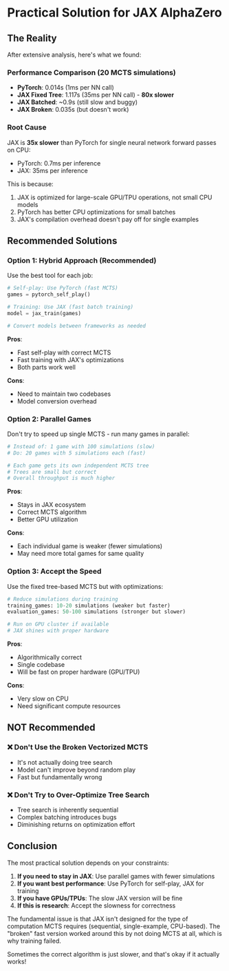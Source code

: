 # Practical Solution for JAX AlphaZero

## The Reality

After extensive analysis, here's what we found:

### Performance Comparison (20 MCTS simulations)
- **PyTorch**: 0.014s (1ms per NN call)
- **JAX Fixed Tree**: 1.117s (35ms per NN call) - **80x slower**
- **JAX Batched**: ~0.9s (still slow and buggy)
- **JAX Broken**: 0.035s (but doesn't work)

### Root Cause
JAX is **35x slower** than PyTorch for single neural network forward passes on CPU:
- PyTorch: 0.7ms per inference
- JAX: 35ms per inference

This is because:
1. JAX is optimized for large-scale GPU/TPU operations, not small CPU models
2. PyTorch has better CPU optimizations for small batches
3. JAX's compilation overhead doesn't pay off for single examples

## Recommended Solutions

### Option 1: Hybrid Approach (Recommended)
Use the best tool for each job:

```python
# Self-play: Use PyTorch (fast MCTS)
games = pytorch_self_play()

# Training: Use JAX (fast batch training)  
model = jax_train(games)

# Convert models between frameworks as needed
```

**Pros**: 
- Fast self-play with correct MCTS
- Fast training with JAX's optimizations
- Both parts work well

**Cons**: 
- Need to maintain two codebases
- Model conversion overhead

### Option 2: Parallel Games
Don't try to speed up single MCTS - run many games in parallel:

```python
# Instead of: 1 game with 100 simulations (slow)
# Do: 20 games with 5 simulations each (fast)

# Each game gets its own independent MCTS tree
# Trees are small but correct
# Overall throughput is much higher
```

**Pros**:
- Stays in JAX ecosystem
- Correct MCTS algorithm
- Better GPU utilization

**Cons**:
- Each individual game is weaker (fewer simulations)
- May need more total games for same quality

### Option 3: Accept the Speed
Use the fixed tree-based MCTS but with optimizations:

```python
# Reduce simulations during training
training_games: 10-20 simulations (weaker but faster)
evaluation_games: 50-100 simulations (stronger but slower)

# Run on GPU cluster if available
# JAX shines with proper hardware
```

**Pros**:
- Algorithmically correct
- Single codebase
- Will be fast on proper hardware (GPU/TPU)

**Cons**:
- Very slow on CPU
- Need significant compute resources

## NOT Recommended

### ❌ Don't Use the Broken Vectorized MCTS
- It's not actually doing tree search
- Model can't improve beyond random play
- Fast but fundamentally wrong

### ❌ Don't Try to Over-Optimize Tree Search
- Tree search is inherently sequential
- Complex batching introduces bugs
- Diminishing returns on optimization effort

## Conclusion

The most practical solution depends on your constraints:

1. **If you need to stay in JAX**: Use parallel games with fewer simulations
2. **If you want best performance**: Use PyTorch for self-play, JAX for training
3. **If you have GPUs/TPUs**: The slow JAX version will be fine
4. **If this is research**: Accept the slowness for correctness

The fundamental issue is that JAX isn't designed for the type of computation MCTS requires (sequential, single-example, CPU-based). The "broken" fast version worked around this by not doing MCTS at all, which is why training failed.

Sometimes the correct algorithm is just slower, and that's okay if it actually works!